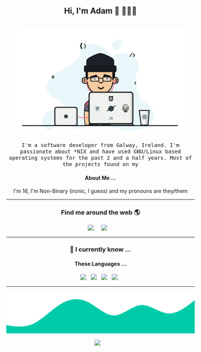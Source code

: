 <h2 align='center'> Hi, I'm Adam 👋 🧑🏻‍💻 </h2>

<p align="center">
  <br><img src="https://github.com/adam-burke0/adam-burke0/blob/master/Developer.gif" width="450px"><br><br>
  <samp> I'm a software developer from Galway, Ireland. I'm passionate about *NIX and have used GNU/Linux based operating systems for the past 2 and a half years. Most of the projects found on my 
  </samp>
  <br>
  
</p>

<h4 align='center'>About Me ...</h4>
  <p align='center'>I'm 16, I'm Non-Binary (ironic, I guess) and my pronouns are they/them</p>

<hr>


<h3  align='center'>Find me around the web 🌎 </h3>


<p align='center'>
  <a href="https://twitter.com/AdamDeBurca"><img src="https://img.shields.io/twitter/url?style=for-the-badge&logo=twitter&url=https%3A%2F%2Ftwitter.com%2FAdamDeBurca" /></a>&nbsp;&nbsp;&nbsp;&nbsp;
  <a href="mailto:ooadamfifaoo@gmail.com?subject=Olá%20Punit"><img src="https://img.shields.io/badge/gmail-%23D14836.svg?&style=for-the-badge&logo=gmail&logoColor=white" /></a>&nbsp;&nbsp;&nbsp;&nbsp;
</p>

<hr>

<h3 align='center'> 🔭   I currently know ...</h4>


<h4 align='center'> These Languages ...</h5>
<p align='center'>
  <img src="https://img.shields.io/badge/html5%20-%23e34f26.svg?&style=for-the-badge&logo=html5&logoColor=white" />&nbsp;&nbsp;
  <img src="https://img.shields.io/badge/css3%20-%231572B6.svg?&style=for-the-badge&logo=css3&logoColor=white" />&nbsp;&nbsp;
  <img src="https://img.shields.io/badge/python3%20-%23e34f26.svg?&style=for-the-badge&logo=python&logoColor=white" />&nbsp;&nbsp;
  <img src="https://img.shields.io/badge/javascript%20-%23F7DF1E.svg?&style=for-the-badge&logo=javascript&logoColor=white" />&nbsp;&nbsp;
</p>
<hr>

<img src="https://github.com/adam-burke0/adam-burke0/blob/master/wave.svg" />

<p align='center'><a href="#"><img src="https://img.shields.io/github/license/adam-burke0/adam-burke0?style=for-the-badge" /></a>&nbsp;&nbsp;&nbsp;&nbsp;
  </p>